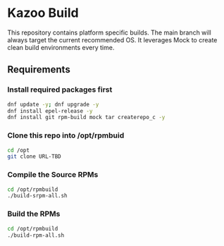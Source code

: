 # Kazoo Build

This repository contains platform specific builds. The main branch will always target the current recommended OS.
It leverages Mock to create clean build environments every time.

## Requirements

### Install required packages first

```bash
dnf update -y; dnf upgrade -y
dnf install epel-release -y
dnf install git rpm-build mock tar createrepo_c -y
```

### Clone this repo into /opt/rpmbuid

```bash
cd /opt
git clone URL-TBD
```

### Compile the Source RPMs

```bash
cd /opt/rpmbuild
./build-srpm-all.sh
```

### Build the RPMs

```bash
cd /opt/rpmbuild
./build-rpm-all.sh
```

